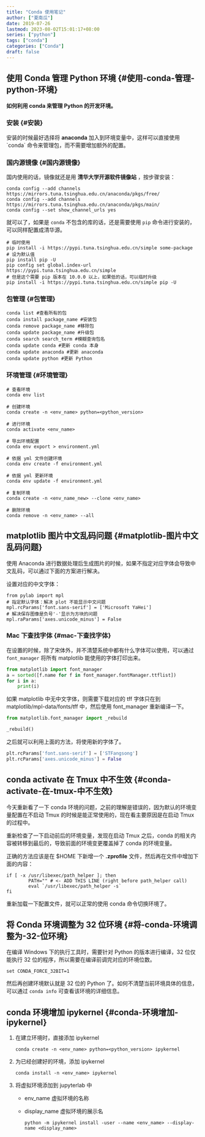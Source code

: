 ```yaml
---
title: "Conda 使用笔记"
author: ["夏南瓜"]
date: 2019-07-26
lastmod: 2023-08-02T15:01:17+08:00
series: ["python"]
tags: ["conda"]
categories: ["Conda"]
draft: false
---
```


## 使用 Conda 管理 Python 环境 {#使用-conda-管理-python-环境}

**如何利用 conda 来管理 Python 的开发环境。**


### 安装 {#安装}

安装的时候最好选择将 ****anaconda**** 加入到环境变量中，这样可以直接使用 \`conda\` 命令来管理包，而不需要增加额外的配置。


### 国内源镜像 {#国内源镜像}

国内使用的话，镜像就还是用 ****清华大学开源软件镜像站**** ，按步骤安装：

```shell
conda config --add channels https://mirrors.tuna.tsinghua.edu.cn/anaconda/pkgs/free/
conda config --add channels https://mirrors.tuna.tsinghua.edu.cn/anaconda/pkgs/main/
conda config --set show_channel_urls yes
```

就可以了，如果是 `conda` 不包含的库的话，还是需要使用 `pip` 命令进行安装的，可以同样配置成清华源。

```shell
# 临时使用
pip install -i https://pypi.tuna.tsinghua.edu.cn/simple some-package
# 设为默认值
pip install pip -U
pip config set global.index-url https://pypi.tuna.tsinghua.edu.cn/simple
# 但是这个需要 pip 版本在 10.0.0 以上，如果低的话，可以临时升级
pip install -i https://pypi.tuna.tsinghua.edu.cn/simple pip -U
```


### 包管理 {#包管理}

```shell
conda list #查看所有的包
conda install package_name #安装包
conda remove package_name #移除包
conda update package_name #升级包
conda search search_term #模糊查询包名
conda update conda #更新 conda 本身
conda update anaconda #更新 anaconda
conda update python #更新 Python
```


### 环境管理 {#环境管理}

```shell
# 查看环境
conda env list

# 创建环境
conda create -n <env_name> python=<python_version>

# 进行环境
conda activate <env_name>

# 导出环境配置
conda env export > environment.yml

# 依据 yml 文件创建环境
conda env create -f environment.yml

# 依据 yml 更新环境
conda env update -f environment.yml

# 复制环境
conda create -n <env_name_new> --clone <env_name>

# 删除环境
conda remove -n <env_name> --all
```


## matplotlib 图片中文乱码问题 {#matplotlib-图片中文乱码问题}

使用 Anaconda 进行数据处理后生成图片的时候，如果不指定对应字体会导致中文乱码，可以通过下面的方案进行解决。

设置对应的中文字体：

```shell
from pylab import mpl
# 指定默认字体：解决 plot 不能显示中文问题
mpl.rcParams['font.sans-serif'] = ['Microsoft YaHei']
# 解决保存图像是负号'-'显示为方块的问题
mpl.raParams['axes.unicode_minus'] = False
```


### Mac 下查找字体 {#mac-下查找字体}

在设置的时候，除了宋体外，并不清楚系统中都有什么字体可以使用，可以通过 `font_manager` 将所有 matplotlib 能使用的字体打印出来。

```python
from matplotlib import font_manager
a = sorted([f.name for f in font_manager.fontManager.ttflist])
for i in a:
    print(i)
```

如果 matplotlib 中无中文字体，则需要下载对应的 tff 字体只在到 matplotlib/mpl-data/fonts/tff 中，然后使用 font_manager 重新编译一下。

```python
from matplotlib.font_manager import _rebuild

_rebuild()
```

之后就可以利用上面的方法，将使用新的字体了。

```python
plt.rcParams['font.sans-serif'] = ['STFangsong']
plt.rcParams['axes.unicode_minus'] = False
```


## conda activate 在 Tmux 中不生效 {#conda-activate-在-tmux-中不生效}

今天重新看了一下 conda 环境的问题，之前的理解是错误的，因为默认的环境变量配置在不启动 Tmux 的时候是能正常使用的，现在看主要原因是在启动 Tmux 的过程中。

重新检查了一下启动前后的环境变量，发现在启动 Tmux 之后，conda 的相关内容被转移到最后的，导致前面的环境变更覆盖掉了 conda 的环境变量。

正确的方法应该是在 $HOME 下新增一个 **.zprofile** 文件，然后再在文件中增加下面的内容：

```shell
if [ -x /usr/libexec/path_helper ]; then
        PATH="" # <- ADD THIS LINE (right before path_helper call)
        eval `/usr/libexec/path_helper -s`
fi
```

重新加载一下配置文件，就可以正常的使用 conda 命令切换环境了。


## 将 Conda 环境调整为 32 位环境 {#将-conda-环境调整为-32-位环境}

在编译 Windows 下的执行工具时，需要针对 Python 的版本进行编译，32 位仅能执行 32 位的程序，所以需要在编译前调完对应的环境位数。

```shell
set CONDA_FORCE_32BIT=1
```

然后再创建环境默认就是 32 位的 Python 了。如何不清楚当前环境具体的信息，可以通过 `conda info` 可查看该环境的详细信息。


## conda 环境增加 ipykernel {#conda-环境增加-ipykernel}

1.  在建立环境时，直接添加 ipykernel
    ```shell
    conda create -n <env_name> python=<python_version> ipykernel
    ```

2.  为已经创建好的环境，添加 ipykernel
    ```shell
    conda install -n <env_name> ipykernel
    ```

3.  将虚拟环境添加到 jupyterlab 中
    -   env_name 虚拟环境的名称

    -   display_name 虚拟环境的展示名
        ```shell
        python -m ipykernel install -user --name <env_name> --display-name <display_name>
        ```
